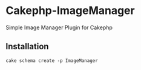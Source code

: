Cakephp-ImageManager
====================

Simple Image Manager Plugin for Cakephp

## Installation

    cake schema create -p ImageManager
